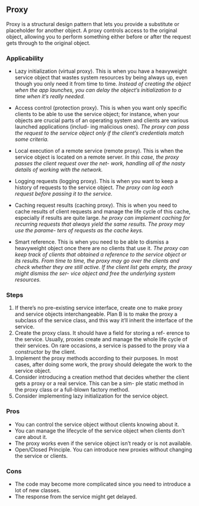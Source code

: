 ## Proxy
Proxy is a structural design pattern that lets you provide a substitute or placeholder for another object. A proxy controls access to the original object, allowing you to perform something either before or after the request gets through to the original object.

### Applicability
- Lazy initialization (virtual proxy). This is when you have a heavyweight service object that wastes system resources by being always up, even though you only need it from time to time.
_Instead of creating the object when the app launches, you can delay the object’s initialization to a time when it’s really needed._

- Access control (protection proxy). This is when you want only specific clients to be able to use the service object; for instance, when your objects are crucial parts of an operating system and clients are various launched applications (includ- ing malicious ones).
_The proxy can pass the request to the service object only if the client’s credentials match some criteria._

- Local execution of a remote service (remote proxy). This is when the service object is located on a remote server.
_In this case, the proxy passes the client request over the net- work, handling all of the nasty details of working with the network._

- Logging requests (logging proxy). This is when you want to keep a history of requests to the service object.
_The proxy can log each request before passing it to the service._

- Caching request results (caching proxy). This is when you need to cache results of client requests and manage the life cycle of this cache, especially if results are quite large.
_he proxy can implement caching for recurring requests that always yield the same results. The proxy may use the parame- ters of requests as the cache keys._

- Smart reference. This is when you need to be able to dismiss a heavyweight object once there are no clients that use it.
_The proxy can keep track of clients that obtained a reference to the service object or its results. From time to time, the proxy may go over the clients and check whether they are still active. If the client list gets empty, the proxy might dismiss the ser- vice object and free the underlying system resources._

### Steps
1. If there’s no pre-existing service interface, create one to make proxy and service objects interchangeable. Plan B is to make the proxy a subclass of the service class, and this way it’ll inherit the interface of the service.
2. Create the proxy class. It should have a field for storing a ref- erence to the service. Usually, proxies create and manage the whole life cycle of their services. On rare occasions, a service is passed to the proxy via a constructor by the client.
3. Implement the proxy methods according to their purposes. In most cases, after doing some work, the proxy should delegate the work to the service object.
4. Consider introducing a creation method that decides whether the client gets a proxy or a real service. This can be a sim- ple static method in the proxy class or a full-blown factory method.
5. Consider implementing lazy initialization for the service object.

### Pros
* You can control the service object without clients knowing about it.
* You can manage the lifecycle of the service object when clients don’t care about it.
* The proxy works even if the service object isn’t ready or is not available.
* Open/Closed Principle. You can introduce new proxies without changing the service or clients.

### Cons
* The code may become more complicated since you need to introduce a lot of new classes.
* The response from the service might get delayed.
